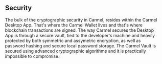 ## Security

The bulk of the cryptographic security in Carmel, resides within the Carmel Desktop App. That's where the Carmel Wallet lives and that's where blockchain transactions are signed. The way Carmel secures the Desktop App is through a secure vault, tied to the developer's machine and heavily protected by both symmetric and assymetric encryption, as well as password hashing and secure local password storage. The Carmel Vault is secured using advanced cryptographic algorithms and it is practically impossible to compromise.
